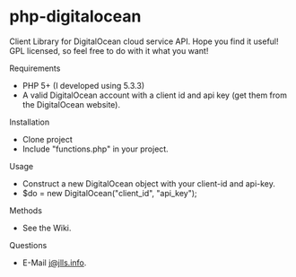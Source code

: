 php-digitalocean
================

Client Library for DigitalOcean cloud service API.
Hope you find it useful! GPL licensed, so feel free to do with it what you want!

Requirements
- PHP 5+ (I developed using 5.3.3)
- A valid DigitalOcean account with a client id and api key (get them from the DigitalOcean website).

Installation
- Clone project
- Include "functions.php" in your project.

Usage
- Construct a new DigitalOcean object with your client-id and api-key.
- $do = new DigitalOcean("client_id", "api_key");

Methods
- See the Wiki.

Questions
- E-Mail j@jlls.info.
